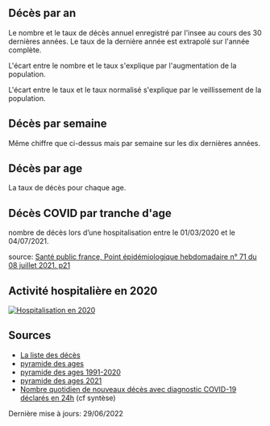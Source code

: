 ---
---

<script src="https://cdn.jsdelivr.net/npm/chart.js@2.8.0"></script>
<script src="https://cdn.jsdelivr.net/npm/chartjs-plugin-datasource@0.1.0"></script>
<script src="main.js"></script>
<style>
#main_content {
    max-width: fit-content;
</style>


## Décès par an
<div><canvas id="DecesParAn"></canvas></div>
	
Le nombre et le taux de décès annuel enregistré par l'insee au cours des 30 dernières années. Le taux de la dernière année est extrapolé sur l'année complète.

L'écart entre le nombre et le taux s'explique par l'augmentation de la population.

L'écart entre le taux et le taux normalisé s'explique par le veillissement de la population.

	
## Décès par semaine
<div><canvas id="DecesParSemaine"></canvas></div>
	
Même chiffre que ci-dessus mais par semaine sur les dix dernières années.

## Décès par age
<div><canvas id="DecesParAge"></canvas></div>
	
La taux de décès pour chaque age.

## Décès COVID par tranche d'age
<div><canvas id="DecesCovidParAge"></canvas></div>

nombre de décès lors d’une hospitalisation entre le 01/03/2020 et le 04/07/2021.

source: [Santé public france, Point épidémiologique hebdomadaire n° 71 du 08 juillet 2021. p21](https://www.santepubliquefrance.fr/content/download/358653/3091329)

## Activité hospitalière en 2020
[![Hospitalisation en 2020](/images/Hospitalisation2020.png)](https://www.scansante.fr/applications/analyse-activite-nationale)

## Sources

- [La liste des décès](https://www.data.gouv.fr/fr/datasets/fichier-des-personnes-decedees/)
- [pyramide des ages](https://www.insee.fr/fr/outil-interactif/5014911/pyramide.htm)
- [pyramide des ages 1991-2020](https://www.insee.fr/fr/statistiques/3312958)
- [pyramide des ages 2021](https://www.insee.fr/fr/statistiques/2381472#graphique-figure1)
- [Nombre quotidien de nouveaux décès avec diagnostic COVID-19 déclarés en 24h](https://geodes.santepubliquefrance.fr/#c=indicator&i=covid_hospit_incid.incid_dc&s=2021-07-19&t=a01&view=map2) (cf syntèse)


Dernière mise à jours: 29/06/2022
